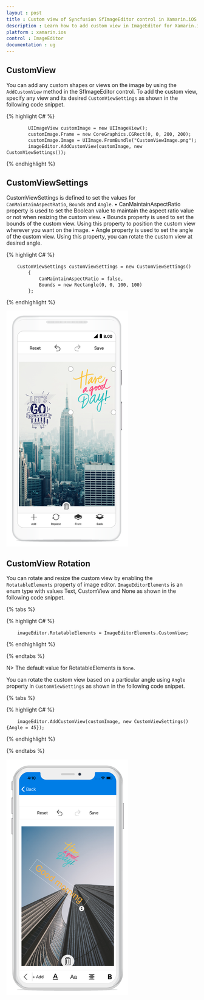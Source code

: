 ```yaml
---
layout : post
title : Custom view of Syncfusion SfImageEditor control in Xamarin.iOS
description : Learn how to add custom view in ImageEditor for Xamarin.iOS
platform : xamarin.ios
control : ImageEditor
documentation : ug
---
```


## CustomView

You can add any custom shapes or views on the image by using the `AddCustomView` method in the SfImageEditor control. To add the custom view, specify any view and its desired `CustomViewSettings` as shown in the following code snippet.

{% highlight C# %}

            UIImageView customImage = new UIImageView();
            customImage.Frame = new CoreGraphics.CGRect(0, 0, 200, 200);
            customImage.Image = UIImage.FromBundle("CustomViewImage.png");
            imageEditor.AddCustomView(customImage, new CustomViewSettings());

{% endhighlight %}

## CustomViewSettings

CustomViewSettings is defined to set the values for `CanMaintainAspectRatio`, `Bounds` and `Angle`.
•	CanMaintainAspectRatio property is used to set the Boolean value to maintain the aspect ratio value or not when resizing the custom view.
•	Bounds property is used to set the bounds of the custom view. Using this property to position the custom view wherever you want on the image.
•	Angle property is used to set the angle of the custom view. Using this property, you can rotate the custom view at desired angle.

{% highlight C# %}

        CustomViewSettings customViewSettings = new CustomViewSettings()
            {
                CanMaintainAspectRatio = false,
                Bounds = new Rectangle(0, 0, 100, 100)
            };

{% endhighlight %}

![SfImageEditor](ImageEditor_images/CustomView.png)

## CustomView Rotation

You can rotate and resize the custom view by enabling the `RotatableElements` property of image editor. `ImageEditorElements` is an enum type with values Text, CustomView and None as shown in the following code snippet.

{% tabs %}

{% highlight C# %}

        imageEditor.RotatableElements = ImageEditorElements.CustomView;   

{% endhighlight %}

{% endtabs %}

N> The default value for RotatableElements is `None`.

You can rotate the custom view based on a particular angle using `Angle` property in `CustomViewSettings` as shown in the following code snippet. 

{% tabs %}

{% highlight C# %}

        imageEditor.AddCustomView(customImage, new CustomViewSettings(){Angle = 45});    

{% endhighlight %}

{% endtabs %}

![SfImageEditor](ImageEditor_images/rotation.png)